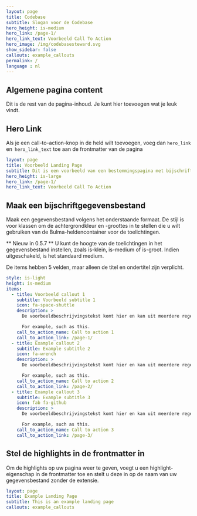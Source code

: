 ```yaml
---
layout: page
title: Codebase
subtitle: Slogan voor de Codebase
hero_height: is-medium
hero_link: /page-1/
hero_link_text: Voorbeeld Call To Action
hero_image: /img/codebasesteward.svg
show_sidebar: false
callouts: example_callouts
permalink: /
language : nl
---
```


## Algemene pagina content

Dit is de rest van de pagina-inhoud. Je kunt hier toevoegen wat je leuk vindt.

## Hero Link

Als je een call-to-action-knop in de held wilt toevoegen, voeg dan `hero_link` en` hero_link_text` toe aan de frontmatter van de pagina

```yaml
layout: page
title: Voorbeeld Landing Page
subtitle: Dit is een voorbeeld van een bestemmingspagina met bijschriften
hero_height: is-large
hero_link: /page-1/
hero_link_text: Voorbeeld Call To Action
```


## Maak een bijschriftgegevensbestand

Maak een gegevensbestand volgens het onderstaande formaat. De stijl is voor klassen om de achtergrondkleur en -groottes in te stellen die u wilt gebruiken van de Bulma-heldencontainer voor de toelichtingen.

** Nieuw in 0.5.7 ** U kunt de hoogte van de toelichtingen in het gegevensbestand instellen, zoals is-klein, is-medium of is-groot. Indien uitgeschakeld, is het standaard medium.

De items hebben 5 velden, maar alleen de titel en ondertitel zijn verplicht.

```yaml
style: is-light
height: is-medium
items:
  - title: Voorbeeld callout 1
    subtitle: Voorbeeld subtitle 1
    icon: fa-space-shuttle
    description: >
      De voorbeeldbeschrijvingstekst komt hier en kan uit meerdere regels bestaan.

      For example, such as this.
    call_to_action_name: Call to action 1
    call_to_action_link: /page-1/
  - title: Example callout 2
    subtitle: Example subtitle 2
    icon: fa-wrench
    description: >
      De voorbeeldbeschrijvingstekst komt hier en kan uit meerdere regels bestaan.

      For example, such as this.
    call_to_action_name: Call to action 2
    call_to_action_link: /page-2/
  - title: Example callout 3
    subtitle: Example subtitle 3
    icon: fab fa-github
    description: >
      De voorbeeldbeschrijvingstekst komt hier en kan uit meerdere regels bestaan.

      For example, such as this.
    call_to_action_name: Call to action 3
    call_to_action_link: /page-3/
```

## Stel de highlights in de frontmatter in

Om de highlights op uw pagina weer te geven, voegt u een highlight-eigenschap in de frontmatter toe en stelt u deze in op de naam van uw gegevensbestand zonder de extensie.

```yaml
layout: page
title: Example Landing Page
subtitle: This is an example landing page
callouts: example_callouts
```
